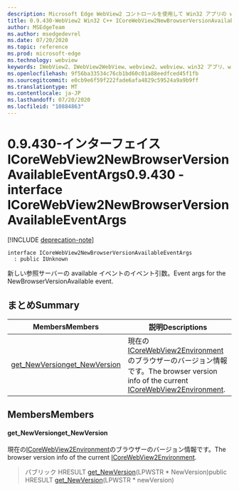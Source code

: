 ```yaml
---
description: Microsoft Edge WebView2 コントロールを使用して Win32 アプリの web コンテンツをホストする
title: 0.9.430-WebView2 Win32 C++ ICoreWebView2NewBrowserVersionAvailableEventArgs
author: MSEdgeTeam
ms.author: msedgedevrel
ms.date: 07/20/2020
ms.topic: reference
ms.prod: microsoft-edge
ms.technology: webview
keywords: IWebView2、IWebView2WebView、webview2、webview、win32 アプリ、win32、edge、ICoreWebView2、ICoreWebView2Host、browser control、edge html
ms.openlocfilehash: 9f56ba33534c76cb1bd60c01a88eedfced45f1fb
ms.sourcegitcommit: e0cb9e6f59f222fade6afa4829c59524a9a9b9ff
ms.translationtype: MT
ms.contentlocale: ja-JP
ms.lasthandoff: 07/20/2020
ms.locfileid: "10884863"
---
```

# <span data-ttu-id="c9f07-104">0.9.430-インターフェイス ICoreWebView2NewBrowserVersionAvailableEventArgs</span><span class="sxs-lookup"><span data-stu-id="c9f07-104">0.9.430 - interface ICoreWebView2NewBrowserVersionAvailableEventArgs</span></span> 

[!INCLUDE [deprecation-note](../../includes/deprecation-note.md)]

```
interface ICoreWebView2NewBrowserVersionAvailableEventArgs
  : public IUnknown
```

<span data-ttu-id="c9f07-105">新しい参照サーバーの available イベントのイベント引数。</span><span class="sxs-lookup"><span data-stu-id="c9f07-105">Event args for the NewBrowserVersionAvailable event.</span></span>

## <span data-ttu-id="c9f07-106">まとめ</span><span class="sxs-lookup"><span data-stu-id="c9f07-106">Summary</span></span>

 <span data-ttu-id="c9f07-107">Members</span><span class="sxs-lookup"><span data-stu-id="c9f07-107">Members</span></span>                        | <span data-ttu-id="c9f07-108">説明</span><span class="sxs-lookup"><span data-stu-id="c9f07-108">Descriptions</span></span>
--------------------------------|---------------------------------------------
[<span data-ttu-id="c9f07-109">get_NewVersion</span><span class="sxs-lookup"><span data-stu-id="c9f07-109">get_NewVersion</span></span>](#get_newversion) | <span data-ttu-id="c9f07-110">現在の[ICoreWebView2Environment](ICoreWebView2Environment.md)のブラウザーのバージョン情報です。</span><span class="sxs-lookup"><span data-stu-id="c9f07-110">The browser version info of the current [ICoreWebView2Environment](ICoreWebView2Environment.md).</span></span>

## <span data-ttu-id="c9f07-111">Members</span><span class="sxs-lookup"><span data-stu-id="c9f07-111">Members</span></span>

#### <span data-ttu-id="c9f07-112">get_NewVersion</span><span class="sxs-lookup"><span data-stu-id="c9f07-112">get_NewVersion</span></span> 

<span data-ttu-id="c9f07-113">現在の[ICoreWebView2Environment](ICoreWebView2Environment.md)のブラウザーのバージョン情報です。</span><span class="sxs-lookup"><span data-stu-id="c9f07-113">The browser version info of the current [ICoreWebView2Environment](ICoreWebView2Environment.md).</span></span>

> <span data-ttu-id="c9f07-114">パブリック HRESULT [get_NewVersion](#get_newversion)(LPWSTR \* NewVersion)</span><span class="sxs-lookup"><span data-stu-id="c9f07-114">public HRESULT [get_NewVersion](#get_newversion)(LPWSTR \* newVersion)</span></span>

